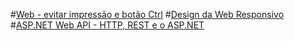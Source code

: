 #[Web - evitar impressão e botão Ctrl](WebBataoCtrl.md)
#[Design da Web Responsivo](design-da-web-responsivo.md)
#[ASP.NET Web API - HTTP, REST e o ASP.NET](ASPNetWebAPI.md)
